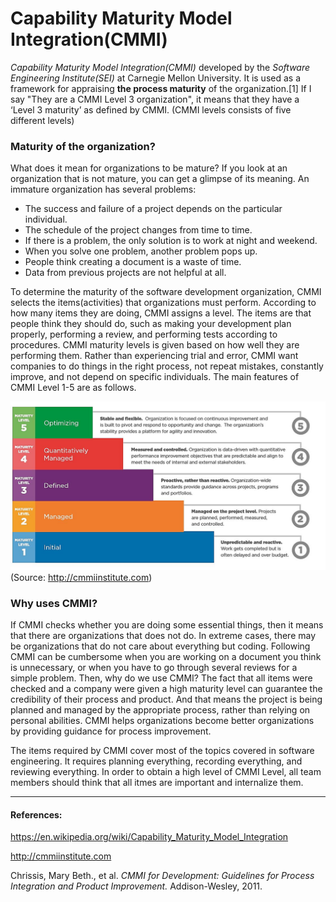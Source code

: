 # Capability Maturity Model Integration(CMMI)

*Capability Maturity Model Integration(CMMI)* developed by the *Software Engineering Institute(SEI)* at Carnegie Mellon University. It is used as a framework for appraising **the process maturity** of the organization.[1] If I say "They are a CMMI Level 3 organization", it means that they have a ‘Level 3 maturity’ as defined by CMMI. (CMMI levels consists of five different levels)

### Maturity of the organization?

What does it mean for organizations to be mature? If you look at an organization that is not mature, you can get a glimpse of its meaning. An immature organization has several problems:
- The success and failure of a project depends on the particular individual.
- The schedule of the project changes from time to time.
- If there is a problem, the only solution is to work at night and weekend.
- When you solve one problem, another problem pops up.
- People think creating a document is a waste of time.
- Data from previous projects are not helpful at all.

To determine the maturity of the software development organization, CMMI selects the items(activities) that organizations must perform. According to how many items they are doing, CMMI assigns a level. The items are that people think they should do, such as making your development plan properly, performing a review, and performing tests according to procedures. CMMI maturity levels is given based on how well they are performing them. Rather than experiencing trial and error, CMMI want companies to do things in the right process, not repeat mistakes, constantly improve, and not depend on specific individuals. The main features of CMMI Level 1-5 are as follows.

![CMMIlevel](/pics/levels.JPG.png)
(Source: http://cmmiinstitute.com)

### Why uses CMMI?

If CMMI checks whether you are doing some essential things, then it means that there are organizations that does not do. In extreme cases, there may be organizations that do not care about everything but coding. Following CMMI can be cumbersome when you are working on a document you think is unnecessary, or when you have to go through several reviews for a simple problem. Then, why do we use CMMI? The fact that all items were checked and a company were given a high maturity level can guarantee the credibility of their process and product. And that means the project is being planned and managed by the appropriate process, rather than relying on personal abilities. CMMI helps organizations become better organizations by providing guidance for process improvement.

The items required by CMMI cover most of the topics covered in software engineering. It requires planning everything, recording everything, and reviewing everything. In order to obtain a high level of CMMI Level, all team members should think that all itmes are important and internalize them.

<hr>

#### References:

https://en.wikipedia.org/wiki/Capability_Maturity_Model_Integration

http://cmmiinstitute.com

Chrissis, Mary Beth., et al. *CMMI for Development: Guidelines for Process Integration and Product Improvement.* Addison-Wesley, 2011.
